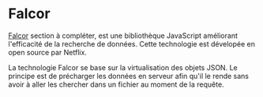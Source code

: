 # Falcor

[Falcor](https://netflix.github.io/falcor/) section à compléter, est une bibliothèque JavaScript améliorant l'efficacité de la recherche de données. Cette technologie est dévelopée en open source par Netflix.

La technologie Falcor se base sur la virtualisation des objets JSON. Le principe est de précharger les données en serveur afin qu'il le rende sans avoir à aller les chercher dans un fichier au moment de la requête.